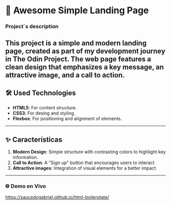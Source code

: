 # 📌 Awesome Simple Landing Page  

### Project´s description  
This project is a simple and modern landing page, created as part of my development journey in The Odin Project. The web page features a clean design that emphasizes a key message, an attractive image, and a call to action.
---

## 🛠️ Used Technologies 
- **HTML5**: For content structure.
- **CSS3**: For desing and styling.
- **Flexbox**: For positioning and alignment of elements.

---

## ✨ Características  
1. **Modern Design**: Simple structure with contrasting colors to highlight key information. 
2. **Call to Action**: A "Sign up" button that encourages users to interact.
3. **Attractive images**: Integration of visual elements for a better impact.

---
 
### 🌐 Demo en Vivo
https://saucedogabriel.github.io/html-boilerplate/
